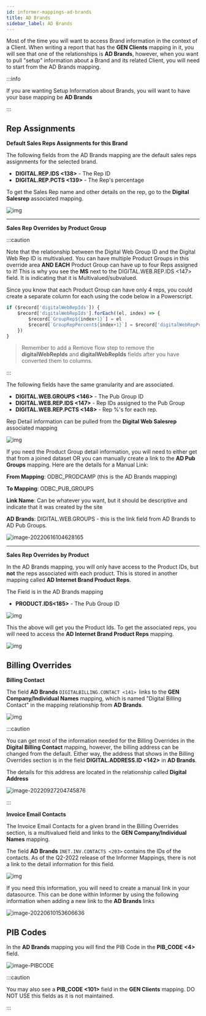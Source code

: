 ```yaml
---
id: informer-mappings-ad-brands
title: AD Brands
sidebar_label: AD Brands
---
```


Most of the time you will want to access Brand information in the context of a Client.  When writing a report that has the **GEN Clients** mapping in it, you will see that one of the relationships is **AD Brands**, however, when you want to pull "setup" information about a Brand and its related Client, you will need to start from the AD Brands mapping.

:::info

If you are wanting Setup Information about Brands, you will want to have your base mapping be **AD Brands**

:::

## Rep Assignments

**Default Sales Reps Assignments for this Brand**

The following fields from the AD Brands mapping are the default sales reps assignments for the selected brand.

- **DIGITAL.REP.IDS <138>** - The Rep ID
- **DIGITAL.REP.PCTS <139>** - The Rep's percentage

To get the Sales Rep name and other details on the rep, go to the **Digital Salesrep** associated mapping.

![img](images/informerMapping_repassignments_adbrand_011.png)

---

**Sales Rep Overrides by Product Group**

:::caution

Note that the relationship between the Digital Web Group ID and the Digital Web Rep ID is multivalued.  You can have multiple Product Groups in this override area **AND EACH** Product Group can have up to four Reps assigned to it!  This is why you see the **MS** next to the DIGITAL.WEB.REP.IDS <147> field.  It is indicating that it is Multivalued/subvalued.  

Since you know that each Product Group can have only 4 reps, you could create a separate column for each using the code below in a Powerscript.

```javascript
if ($record['digitalWebRepIds']) {
	$record['digitalWebRepIds'].forEach((el, index) => {
	    $record[`GroupRep${index+1}`] = el
        $record[`GroupRepPercent${index+1}`] = $record['digitalWebRepPcts'][index]
	})
}
```

>  Remember to add a Remove flow step to remove the **digitalWebRepIds** and **digitalWebRepIds** fields after you have converted them to columns.

:::

The following fields have the same granularity and are associated.

- **DIGITAL.WEB.GROUPS <146>** - The Pub Group ID
- **DIGITAL.WEB.REP.IDS <147>** - Rep IDs assigned to the Pub Group 
- **DIGITAL.WEB.REP.PCTS <148>** - Rep %'s for each rep.

Rep Detail information can be pulled from the **Digital Web Salesrep** associated mapping

![img](images/informerMapping_gen_clients_repass_adbrand_001.png)

If you need the Product Group detail information, you will need to either get that from a joined dataset OR you can manually create a link to the **AD Pub Groups** mapping.  Here are the details for a Manual Link:

**From Mapping**: ODBC_PRODCAMP (this is the AD Brands mapping)

**To Mapping**: ODBC_PUB_GROUPS

**Link Name**: Can be whatever you want, but it should be descriptive and indicate that it was created by the site

**AD Brands**: DIGITAL.WEB.GROUPS - this is the link field from AD Brands to AD Pub Groups.

![image-20220616104628165](images/informerMapping_gen_clients_repass_adbrand_002.png)

---

**Sales Rep Overrides by Product**

In the AD Brands mapping, you will only have access to the Product IDs, but **not** the reps associated with each product.  This is stored in another mapping called **AD Internet Brand Product Reps**.

The Field is in the AD Brands mapping

- **PRODUCT.IDS<185>** - The Pub Group ID

![img](images/informerMapping_gen_adbrands_010.png)

This the above will get you the Product Ids.  To get the associated reps, you will need to access the **AD Internet Brand Product Reps** mapping.

![img](images/informerMapping_gen_clients_adbrand_004.png)

## Billing Overrides

**Billing Contact**

The field **AD Brands** `DIGITALBILLING.CONTACT <141> `links to the **GEN Company/Individual Names** mapping, which is named "Digital Billing Contact" in the mapping relationship from **AD Brands**.  

![img](images/informerMapping_gen_clients_adbrand_001.png)

:::caution

You can get most of the information needed for the Billing Overrides in the **Digital Billing Contact** mapping, however, the billing address can be changed from the default.  Either way, the address that shows in the Billing Overrides section is in the field **DIGITAL.ADDRESS.ID <142>** in **AD Brands**.

The details for this address are located in the relationship called **Digital Address**

![image-20220927204745876](images/informerMapping_gen_client_adbrand_001-5.png)

:::

**Invoice Email Contacts**

The Invoice Email Contacts for a given brand in the Billing Overrides section, is a multivalued field and links to the **GEN Company/Individual Names** mapping.

The field **AD Brands** `INET.INV.CONTACTS <203>` contains the IDs of the contacts.  As of the Q2-2022 release of the Informer Mappings, there is not a link to the detail information for this field.

![img](images/informerMapping_gen_clients_adbrand_002.png)

If you need this information, you will need to create a manual link in your datasource.  This can be done within Informer by using the following information when adding a new link to the **AD Brands** links

 ![image-20220610153606636](images/informerMapping_gen_clients_adbrand_003.png)

## PIB Codes

In the **AD Brands** mapping you will find the PIB Code in the **PIB_CODE <4>** field.

![image-PIBCODE](images/informerMapping_gen_adbrands_pib-code.png)

:::caution

You may also see a **PIB_CODE <101>** field in the **GEN Clients** mapping.  DO NOT USE this fields as it is not maintained. 

:::
